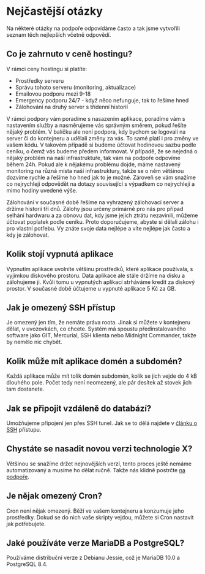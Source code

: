 # Nejčastější otázky

Na některé otázky na podpoře odpovídáme často a tak jsme vytvořili seznam těch nejlepších včetně odpovědí.

## Co je zahrnuto v ceně hostingu?

V rámci ceny hostingu si platíte:

* Prostředky serveru
* Správu tohoto serveru (monitoring, aktualizace)
* Emailovou podporu mezi 9-18
* Emergency podporu 24/7 - když něco nefunguje, tak to řešíme hned
* Zálohování na druhý server s třídenní historií

V rámci podpory vám poradíme s nasazením aplikace, poradíme vám s nastavením služby a nasměrujeme vás správným směrem, pokud řešíte nějaký problém. V balíčku ale není podpora, kdy bychom se logovali na server či do kontejneru a udělali změny za vás. To samé platí i pro změny ve vašem kódu. V takovém případě si budeme účtovat hodinovou sazbu podle ceníku, o čemž vás budeme předem informovat. V případě, že se nejedná o nějaký problém na naší infrastruktuře, tak vám na podpoře odpovíme během 24h. Pokud ale k nějakému problému dojde, máme nastavený monitoring na různá místa naší infrastruktury, takže se o něm většinou dozvíme rychle a řešíme ho hned jak to je možné. Zároveň se vám snažíme co nejrychleji odpovědět na dotazy související s výpadkem co nejrychleji a mimo hodiny uvedené výše.

Zálohování v současné době řešíme na vyhrazený zálohovací server a držíme historii tří dnů. Zálohy jsou určeny primárně pro nás pro případ selhání hardwaru a za obnovu dat, kdy jsme jejich ztrátu nezavinili, můžeme účtovat poplatek podle ceníku. Proto doporučujeme, abyste si dělali zálohu i pro vlastní potřebu. Vy znáte svoje data nejlépe a víte nejlépe jak často a kdy je zálohovat.

## Kolik stojí vypnutá aplikace

Vypnutím aplikace uvolníte většinu prostředků, které aplikace používala, s vyjímkou diskového prostoru. Data aplikace ale stále držíme na disku a zálohujeme ji. Kvůli tomu u vypnutých aplikací strháváme kredit za diskový prostor. V současné době účtujeme u vypnuté aplikace 5 Kč za GB.

## Jak je omezený SSH přístup

Je omezený jen tím, že nemáte práva roota. Jinak si můžete v kontejneru dělat, v uvozovkách, co chcete. Systém má spoustu předinstalovaného software jako GIT, Mercurial, SSH klienta nebo Midnight Commander, takže by nemělo nic chybět.

## Kolik může mít aplikace domén a subdomén?

Každá aplikace může mít tolik domén subdomén, kolik se jich vejde do 4 kB dlouhého pole. Počet tedy není neomezený, ale pár desítek až stovek jich tam dostanete.

## Jak se připojit vzdáleně do databází?

Umožňujeme připojení jen přes SSH tunel. Jak se to dělá najdete v [článku o SSH](ssh.md) přístupu.

## Chystáte se nasadit novou verzi technologie X?

Většinou se snažíme držet nejnovějších verzí, tento proces ještě nemáme automatizovaný a musíme ho dělat ručně. Takže nás klidně postrčte [na podpoře](mailto:podpora@rosti.cz).

## Je nějak omezený Cron?

Cron není nějak omezený. Běží ve vašem kontejneru a konzumuje jeho prostředky. Dokud se do nich vaše skripty vejdou, můžete si Cron nastavit jak potřebujete.

## Jaké používáte verze MariaDB a PostgreSQL?

Používáme distribuční verze z Debianu Jessie, což je MariaDB 10.0 a PostgreSQL 8.4.



